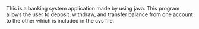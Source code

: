 This is a banking system application made by using java. This program allows the user to deposit, withdraw, and transfer balance from one account to the other which is included in the cvs file. 

